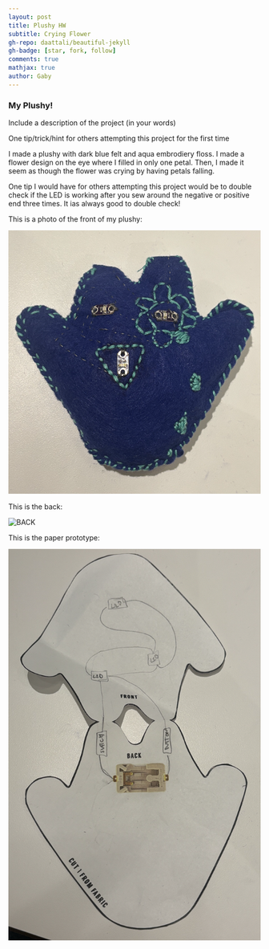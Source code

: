 ```yaml
---
layout: post
title: Plushy HW
subtitle: Crying Flower 
gh-repo: daattali/beautiful-jekyll
gh-badge: [star, fork, follow]
comments: true
mathjax: true
author: Gaby
---
```

### My Plushy! 

Include a description of the project (in your words)

One tip/trick/hint for others attempting this project for the first time

I made a plushy with dark blue felt and aqua embrodiery floss. I made a flower design on the eye where I filled in only one petal. Then, I made it seem as though the flower was crying by having petals falling. 

One tip I would have for others attempting this project would be to double check if the LED is working after you sew around the negative or positive end three times. It ias always good to double check! 

This is a photo of the front of my plushy: 

![Front](/assets/img/plushyfront.png) 

This is the back: 

![BACK](/assests/img/theback.png)


This is the paper prototype:

![Prototype](/assets/img/prototype.png)
